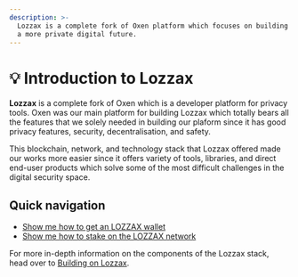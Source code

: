 ```yaml
---
description: >-
  Lozzax is a complete fork of Oxen platform which focuses on building tools for
  a more private digital future.
---
```


# 💡 Introduction to Lozzax

**Lozzax** is a complete fork of Oxen which is a developer platform for privacy tools. Oxen was our main platform for building Lozzax which totally bears all the features that we solely needed in building our plaform since it has good privacy features, security, decentralisation, and safety.

This blockchain, network, and technology stack that Lozzax offered made our works more easier since it offers variety of tools, libraries, and direct end-user products which solve some of the most difficult challenges in the digital security space.

## Quick navigation

* [Show me how to get an LOZZAX wallet](using-the-lozzax-blockchain/lozzax-wallet-guides/)
* [Show me how to stake on the LOZZAX network](using-the-lozzax-blockchain/lozzax-service-node-guides/staking-to-shared-service-node.md)

For more in-depth information on the components of the Lozzax stack, head over to [Building on Lozzax](building-with-lozzax/).

